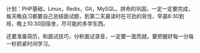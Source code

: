 计划：PHP基础，Linux，Redis，Git，MySQL。拼命的巩固，一定一定要完成，每天晚自习都要自己总结面试题，到第二天晨读时在可劲的背住，早晨6:30到班，晚上10:30回宿舍，尽可能的多学东西。

还要准备简历，和面试技巧，分析面试录音，一定要一面而就。要把握好每一分每一秒抓紧时间学习。